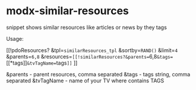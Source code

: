 modx-similar-resources
======================

snippet shows similar resources like articles or news by they tags


Usage:

[[!pdoResources?
&tpl=`similarResources_tpl`
&sortby=`RAND()`
&limit=`4`
&parents=`6,8`
&resources=`[[!similarResources?&parents=`6,8`&tags=`[[*tags]]`&tvTagName=`tags`]]`
]]

&parents - parent resources, comma separated
&tags - tags string, comma separated
&tvTagName - name of your TV where contains TAGS

